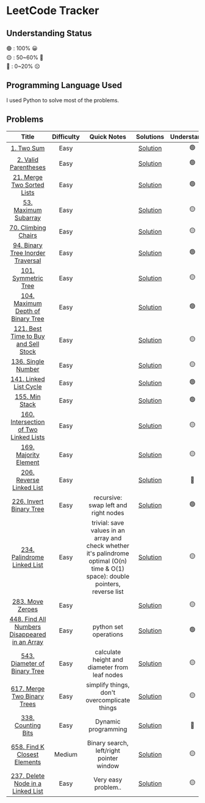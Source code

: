# LeetCode Tracker

## Understanding Status
🟢 : 100% 😀 <br>
🟡 : 50\~60% 🤨 <br>
🔴 : 0\~20% ☹️ <br>

## Programming Language Used

I used Python to solve most of the problems.

## Problems

|Title | Difficulty  | Quick Notes | Solutions | Understanding |
|:--------------: | :---------: | :------: | :------: | :------: |
|[1. Two Sum](https://leetcode.com/problems/two-sum/) | Easy | | [Solution](https://quantshin.com/1-two-sum-easy/) | 🟢 |
|[2. Valid Parentheses](https://leetcode.com/problems/valid-parentheses/) | Easy | |  [Solution](https://quantshin.com/20-valid-parentheses-easy/) | 🟢 |
|[21. Merge Two Sorted Lists](https://leetcode.com/problems/merge-two-sorted-lists/) | Easy | |  [Solution](https://quantshin.com/21-merge-two-sorted-lists-easy/) | 🟢 |
|[53. Maximum Subarray](https://leetcode.com/problems/maximum-subarray/) | Easy  | |  [Solution](https://quantshin.com/53-maximum-subarray/) | 🟡 |
|[70. Climbing Chairs](https://leetcode.com/problems/climbing-stairs/) | Easy  | |  [Solution](https://quantshin.com/70-climbing-stairs/) | 🟡 |
|[94. Binary Tree Inorder Traversal](https://leetcode.com/problems/binary-tree-inorder-traversal/) | Easy | |  [Solution](https://quantshin.com/94-binary-tree-inorder-traversal-easy/) | 🟢 |
|[101. Symmetric Tree](https://leetcode.com/problems/symmetric-tree/) | Easy | |  [Solution](https://quantshin.com/101-symmetric-tree-easy/) | 🟡 |
|[104. Maximum Depth of Binary Tree](https://leetcode.com/problems/maximum-depth-of-binary-tree/) | Easy | |  [Solution](https://quantshin.com/104-maximum-depth-of-binary-tree-easy/) | 🟢 |
|[121. Best Time to Buy and Sell Stock](https://leetcode.com/problems/best-time-to-buy-and-sell-stock/) | Easy | |  [Solution](https://quantshin.com/121-best-time-to-buy-and-sell-stock-easy/) | 🟡 |
| [136. Single Number](https://leetcode.com/problems/single-number/) | Easy | |  [Solution](https://quantshin.com/136-single-number-easy/) | 🟡 |
| [141. Linked List Cycle](https://leetcode.com/problems/linked-list-cycle/) | Easy | |  [Solution](https://quantshin.com/141-linked-list-cycle-easy/) | 🟢 |
| [155. Min Stack](https://leetcode.com/problems/min-stack/) | Easy | |  [Solution](https://quantshin.com/155-min-stack-easy/) | 🟢 |
| [160. Intersection of Two Linked Lists](https://leetcode.com/problems/intersection-of-two-linked-lists/) | Easy | |  [Solution](https://quantshin.com/160-intersection-of-two-linked-lists-easy/) | 🟡 |
| [169. Majority Element](https://leetcode.com/problems/majority-element/) | Easy | |  [Solution](https://quantshin.com/169-majority-element-easy/) | 🟡 |
| [206. Reverse Linked List](https://leetcode.com/problems/reverse-linked-list/) | Easy  | |  [Solution](https://quantshin.com/206-reverse-linked-list-easy/) | 🔴 |
| [226. Invert Binary Tree](https://leetcode.com/problems/invert-binary-tree/) | Easy | recursive: swap left and right nodes |  [Solution](https://quantshin.com/226-invert-binary-tree-easy/) | 🟢 |
| [234. Palindrome Linked List](https://leetcode.com/problems/palindrome-linked-list/) | Easy  | trivial: save values in an array and check whether it's palindrome <br> optimal (O(n) time & O(1) space): double pointers, reverse list  | [Solution](https://quantshin.com/234-palindrome-linked-list-easy/) | 🟡 |
| [283. Move Zeroes]() | Easy | | [Solution](https://quantshin.com/283-move-zeroes-easy/) | 🟡 | 
| [448. Find All Numbers Disappeared in an Array](https://leetcode.com/problems/find-all-numbers-disappeared-in-an-array/) | Easy | python set operations | [Solution](https://quantshin.com/448-find-all-numbers-disappeared-in-an-array/) | 🟢 |
| [543. Diameter of Binary Tree](https://leetcode.com/problems/diameter-of-binary-tree/) | Easy | calculate height and diameter from leaf nodes | [Solution](https://quantshin.com/543-diameter-of-binary-tree-easy/) | 🟡 |
| [617. Merge Two Binary Trees](https://leetcode.com/problems/merge-two-binary-trees/) | Easy | simplify things, don't overcomplicate things | [Solution](https://quantshin.com/617-merge-two-binary-trees-easy/) | 🟡 |
| [338. Counting Bits](https://leetcode.com/problems/counting-bits/) | Easy | Dynamic programming | [Solution](https://quantshin.com/338-counting-bits-easy/) | 🔴 |
| [658. Find K Closest Elements](https://leetcode.com/problems/find-k-closest-elements/) | Medium | Binary search, left/right pointer window | [Solution](https://quantshin.com/658-find-k-closest-elements-medium/) | 🟡 |
| [237. Delete Node in a Linked List](https://leetcode.com/problems/delete-node-in-a-linked-list/) | Easy | Very easy problem.. | [Solution](https://quantshin.com/237-delete-node-in-a-linked-list-easy/) | 🟡 |


